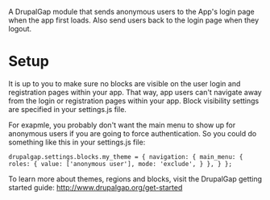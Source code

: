 A DrupalGap module that sends anonymous users to the App's login page when the
app first loads. Also send users back to the login page when they logout.

Setup
=====

It is up to you to make sure no blocks are visible on the user login and
registration pages within your app. That way, app users can't navigate away from
the login or registration pages within your app. Block visibility settings are
specified in your settings.js file.

For exapmle, you probably don't want the main menu to show up for anonymous
users if you are going to force authentication. So you could do something like
this in your settings.js file:

`
drupalgap.settings.blocks.my_theme = {
  navigation: {
    main_menu: {
      roles: {
        value: ['anonymous user'],
        mode: 'exclude',
      }
    },
  }
};
`

To learn more about themes, regions and blocks, visit the DrupalGap getting
started guide: http://www.drupalgap.org/get-started
